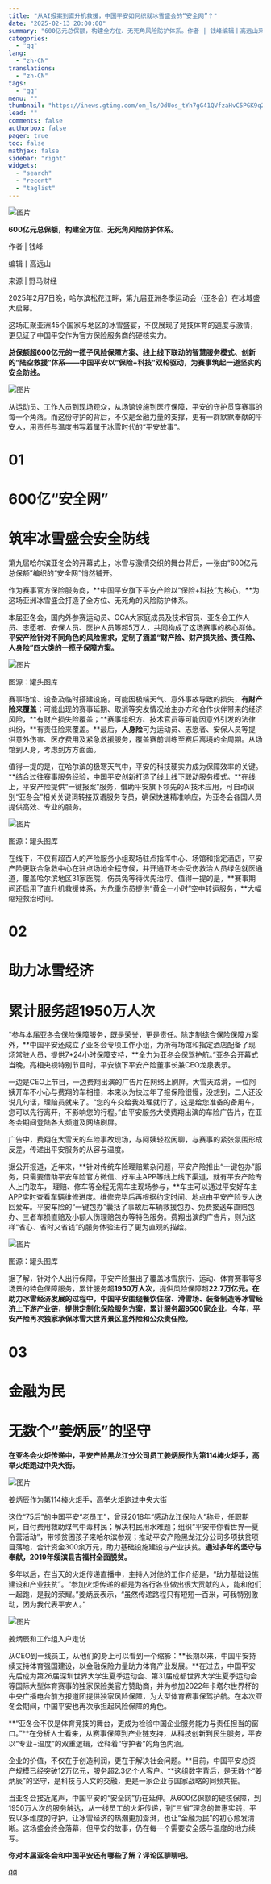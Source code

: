```yaml
---
title: "从AI报案到直升机救援，中国平安如何织就冰雪盛会的“安全网”？"
date: "2025-02-13 20:00:00"
summary: "600亿元总保额，构建全方位、无死角风险防护体系。作者 | 钱峰编辑丨高远山来源 | 野马财经202..."
categories:
  - "qq"
lang:
  - "zh-CN"
translations:
  - "zh-CN"
tags:
  - "qq"
menu: ""
thumbnail: "https://inews.gtimg.com/om_ls/OdUos_tYh7gG41QVfzaHvC5PGK9q2SFN3oPRvQoyyYkaMAA_640360/0"
lead: ""
comments: false
authorbox: false
pager: true
toc: false
mathjax: false
sidebar: "right"
widgets:
  - "search"
  - "recent"
  - "taglist"
---
```


![图片](https://inews.gtimg.com/news_bt/OPuRanQqLgeycAt2m2aHhKxDpLxxo1V2zrCBc87nOoJb8AA/641)

**600亿元总保额，构建全方位、无死角风险防护体系。**

作者 | 钱峰

编辑丨高远山

来源 | 野马财经

2025年2月7日晚，哈尔滨松花江畔，第九届亚洲冬季运动会（亚冬会）在冰城盛大启幕。

这场汇聚亚洲45个国家与地区的冰雪盛宴，不仅展现了竞技体育的速度与激情，更见证了中国平安作为官方保险服务商的硬核实力。

**总保额超600亿元的一揽子风险保障方案、线上线下联动的智慧服务模式、创新的“陆空救援”体系——中国平安以“保险+科技”双轮驱动，为赛事筑起一道坚实的安全防线。**

![图片](https://inews.gtimg.com/news_bt/OeomEbf72Tk7MplK6dZSQI4a7yvJsQ0v-qApwjeLr89PYAA/641)

从运动员、工作人员到现场观众，从场馆设施到医疗保障，平安的守护贯穿赛事的每一个角落。而这份守护的背后，不仅是金融力量的支撑，更有一群默默奉献的平安人，用责任与温度书写着属于冰雪时代的“平安故事”。

01
==

600亿“安全网”
=========

筑牢冰雪盛会安全防线
==========

第九届哈尔滨亚冬会的开幕式上，冰雪与激情交织的舞台背后，一张由“600亿元总保额”编织的“安全网”悄然铺开。

作为赛事官方保险服务商，**中国平安旗下平安产险以“保险+科技”为核心，**为这场亚洲冰雪盛会打造了全方位、无死角的风险防护体系。

本届亚冬会，国内外参赛运动员、OCA大家庭成员及技术官员、亚冬会工作人员、志愿者、安保人员、医护人员等超5万人，共同构成了这场赛事的核心群体。**平安产险针对不同角色的风险需求，定制了涵盖“财产险、财产损失险、责任险、人身险”四大类的一揽子保障方案。**

![图片](https://inews.gtimg.com/news_bt/OuMTCKpCQloO_uMVVRQAbWvfwkRN_j4LEiQnxaZ9961S0AA/641)

图源：罐头图库

赛事场馆、设备及临时搭建设施，可能因极端天气、意外事故导致的损失，**有财产险来覆盖**；可能出现的赛事延期、取消等突发情况给主办方和合作伙伴带来的经济风险，**有财产损失险覆盖；**赛事组织方、技术官员等可能因意外引发的法律纠纷，**有责任险来覆盖。**最后，**人身险**可为运动员、志愿者、安保人员等提供意外伤害、医疗费用及紧急救援服务，覆盖赛前训练至赛后离境的全周期。从场馆到人身，考虑到方方面面。

值得一提的是，在哈尔滨的极寒天气中，平安的科技硬实力成为保障效率的关键。**结合过往赛事服务经验，中国平安创新打造了线上线下联动服务模式。**在线上，平安产险提供“一键报案”服务，借助平安旗下领先的AI技术应用，可自动识别“亚冬会”相关关键词转接双语服务专员，确保快速精准响应，为亚冬会各国人员提供高效、专业的服务。

![图片](https://inews.gtimg.com/news_bt/O42yh00JskKa-8cbqLvVlyyuXz9-Jd-Kn2lS-LkHySCIAAA/641)

图源：罐头图库

在线下，不仅有超百人的产险服务小组现场驻点指挥中心、场馆和指定酒店，平安产险更联合急救中心在驻点场地全程守候，并开通亚冬会受伤救治人员绿色就医通道，覆盖哈尔滨地区31家医院，伤员免等待优先治疗。值得一提的是，**赛事期间还启用了直升机救援体系，为危重伤员提供“黄金一小时”空中转运服务，**大幅缩短救治时间。

02
==

助力冰雪经济
======

累计服务超1950万人次
============

“参与本届亚冬会保险保障服务，既是荣誉，更是责任。除定制综合保险保障方案外，**中国平安还成立了亚冬会专项工作小组，为所有场馆和指定酒店配备了现场常驻人员，提供7\*24小时保障支持，**全力为亚冬会保驾护航。”亚冬会开幕式当晚，亮相央视特别节目时，平安旗下平安产险董事长兼CEO龙泉表示。

一边是CEO上节目，一边费翔出演的广告片在网络上刷屏。大雪天路滑，一位阿姨开车不小心与费翔的车相撞，本来以为快过年了报保险很慢，没想到，二人还没说几句话，理赔员就来了。“您的车交给我处理就行了，这是给您准备的备用车，您可以先行离开，不影响您的行程。”由平安服务大使费翔出演的车险广告片，在亚冬会期间登陆各大频道及网络刷屏。

广告中，费翔在大雪天的车险事故现场，与阿姨轻松闲聊，与赛事的紧张氛围形成反差，传递出平安服务的从容与温度。

据公开报道，近年来，**针对传统车险理赔繁杂问题，平安产险推出“一键包办”服务，只需要借助平安车险官方微信、好车主APP等线上线下渠道，就有平安产险专人上门取车， 理赔、修车等全程无需车主现场参与，**车主可以通过平安好车主APP实时查看车辆维修进度。维修完毕后再根据约定时间、地点由平安产险专人送回爱车。平安车险的“一键包办”囊括了事故后车辆救援包办、免费接送车直赔包办、三者车损直赔及小额人伤理赔包办等特色服务。费翔出演的广告片，则为这样“省心、省时又省钱”的服务体验进行了更为直观的描绘。

![图片](https://inews.gtimg.com/news_bt/O6l8U3TeY24lakD0PksDdgLVHs_NilS7JkGolCJJ6TS8AAA/641)

图源：罐头图库

据了解，针对个人出行保障，平安产险推出了覆盖冰雪旅行、运动、体育赛事等多场景的特色保障服务，累计服务超**1950万人次**，提供风险保障超**22.7万亿元。**在助力冰雪经济发展的过程中，中国平安围绕餐饮住宿、滑雪场、装备制造等冰雪经济上下游产业链，提供定制化保险服务方案，累计服务超**9500家企业**。**今年，平安产险再次独家承保冰雪大世界景区意外险和公众责任险。**

03
==

金融为民
====

无数个“姜炳辰”的坚守
===========

**在亚冬会火炬传递中，平安产险黑龙江分公司员工姜炳辰作为第114棒火炬手，高举火炬跑过中央大街。**

![图片](https://inews.gtimg.com/news_bt/OqpeGv35SoXmZ9XCx_ON_vE2e2aVyDPLjW1dM1c3CBkEsAA/641)

姜炳辰作为第114棒火炬手，高举火炬跑过中央大街

这位“75后”的中国平安“老员工”，曾获2018年“感动龙江保险人”称号，任职期间，自付费用救助煤气中毒村民；解决村民用水难题；组织“平安带你看世界一夏令营活动”，带领贫困孩子来哈尔滨参观；推动平安产险黑龙江分公司多项扶贫项目落地，合计资金300余万元，助力基础设施建设与产业扶贫。**通过多年的坚守与奉献，2019年绥滨县吉福村全面脱贫。**

多年以后，在当天的火炬传递直播中，主持人对他的工作介绍是，“助力基础设施建设和产业扶贫”。“参加火炬传递的都是为各行各业做出很大贡献的人，能和他们一起跑，是我的荣耀。”姜炳辰表示，“虽然传递路程只有短短一百米，可我特别激动，因为我代表平安人。”

![图片](https://inews.gtimg.com/news_bt/O7HuB7l6oeQWSIvYiJ3x0bfiKdEMBCaO2YG5JQiQhVaBQAA/1000)

姜炳辰和工作组入户走访

从CEO到一线员工，从他们的身上可以看到一个缩影：**长期以来，中国平安持续支持体育强国建设，以金融保险力量助力体育产业发展。**在过去，中国平安先后成为第26届深圳世界大学生夏季运动会、第31届成都世界大学生夏季运动会等国际大型体育赛事的独家保险类官方赞助商，并为参加2022年卡塔尔世界杯的中央广播电台前方报道团提供独家风险保障，为大型体育赛事保驾护航。在本次亚冬会期间，中国平安也再次承担起风险保障的角色。

**“亚冬会不仅是体育竞技的舞台，更成为检验中国企业服务能力与责任担当的窗口。”**在分析人士看来，从赛事保障到产业链支持，从科技创新到民生服务，平安以“专业+温度”的双重逻辑，诠释着“守护者”的角色内涵。

企业的价值，不仅在于创造利润，更在于解决社会问题。**目前，中国平安总资产规模已经突破12万亿元，服务超2.3亿个人客户。**这组数字背后，是无数个“姜炳辰”的坚守，是科技与人文的交融，更是一家企业与国家战略的同频共振。

当亚冬会接近尾声，中国平安的“安全网”仍在延伸。从600亿保额的硬核保障，到1950万人次的服务触达，从一线员工的火炬传递，到“三省”理念的普惠实践，平安以多维度的守护，让冰雪经济的热潮更加澎湃，也让“金融为民”的初心愈发清晰。这场盛会终会落幕，但平安的故事，仍在每一个需要安全感与温度的地方续写。

**你对本届亚冬会和中国平安还有哪些了解？评论区聊聊吧。**

[qq](https://new.qq.com/rain/a/20250213A072BQ00)
